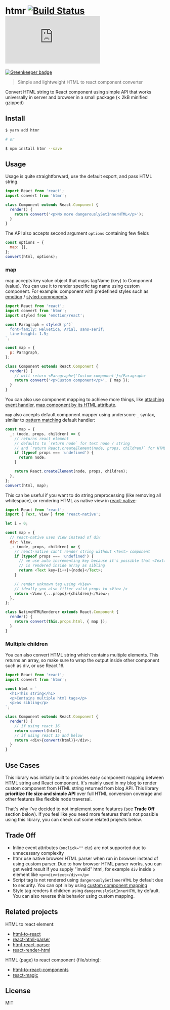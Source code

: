 # htmr [![Build Status](https://travis-ci.org/pveyes/htmr.svg?branch=master)](https://travis-ci.org/pveyes/htmr) [![bundle size](http://img.badgesize.io/https://unpkg.com/htmr/lib/htmr.min.js?compression=gzip)](https://unpkg.com/htmr/lib/htmr.min.js)

[![Greenkeeper badge](https://badges.greenkeeper.io/pveyes/htmr.svg)](https://greenkeeper.io/)

> Simple and lightweight HTML to react component converter

Convert HTML string to React component using simple API that works universally
in server and browser in a small package (< 2kB minified gzipped)

## Install

```sh
$ yarn add htmr

# or

$ npm install htmr --save
```

## Usage

Usage is quite straightforward, use the default export, and pass HTML string.

```js
import React from 'react';
import convert from 'htmr';

class Component extends React.Component {
  render() {
    return convert('<p>No more dangerouslySetInnerHTML</p>');
  }
}
```

The API also accepts second argument `options` containing few fields

```js
const options = {
  map: {},
};
convert(html, options);
```

### map

map accepts key value object that maps tagName (key) to Component (value). You can use it to render specific tag name using custom component. For example: component with
predefined styles such as [emotion](https://github.com/tkh44/emotion) /
[styled-components](https://github.com/styled-components/styled-components).

```js
import React from 'react';
import convert from 'htmr';
import styled from 'emotion/react';

const Paragraph = styled('p')`
  font-family: Helvetica, Arial, sans-serif;
  line-height: 1.5;
`;

const map = {
  p: Paragraph,
};

class Component extends React.Component {
  render() {
    // will return <Paragraph>{'Custom component'}</Paragraph>
    return convert('<p>Custom component</p>', { map });
  }
}
```

You can also use component mapping to achieve more things, like
[attaching event handler](https://gist.github.com/pveyes/be1da04bdbf57d6e487daf4b596af7cd#file-eventhandler-js),
[map component by its HTML attribute](https://gist.github.com/pveyes/be1da04bdbf57d6e487daf4b596af7cd#file-mapcomponentbyattribute-js).

`map` also accepts default component mapper using underscore `_` syntax, similar to [pattern matching](https://reasonml.github.io/docs/en/pattern-matching.html) default handler:

```js
const map = {
  _: (node, props, children) => {
    // returns react element
    // defaults to `return node` for text node / string
    // and `return React.createElement(node, props, children)` for HTML node
    if (typeof props === 'undefined') {
      return node;
    }

    return React.createElement(node, props, children);
  },
};
convert(html, map);
```

This can be useful if you want to do string preprocessing (like removing all whitespace), or rendering HTML as native view in [react-native](https://github.com/facebook/react-native):

```js
import React from 'react';
import { Text, View } from 'react-native';

let i = 0;

const map = {
  // react-native uses View instead of div
  div: View,
  _: (node, props, children) => {
    // react-native can't render string without <Text> component
    if (typeof props === 'undefined') {
      // we use auto incrementing key because it's possible that <Text>
      // is rendered inside array as sibling
      return <Text key={i++}>{node}</Text>;
    }

    // render unknown tag using <View>
    // ideally you also filter valid props to <View />
    return <View {...props}>{children}</View>;
  },
};

class NativeHTMLRenderer extends React.Component {
  render() {
    return convert(this.props.html, { map });
  }
}
```

### Multiple children

You can also convert HTML string which contains multiple elements. This returns
an array, so make sure to wrap the output inside other component such as div, or
use React 16.

```js
import React from 'react';
import convert from 'htmr';

const html = `
  <h1>This string</h1>
  <p>Contains multiple html tags</p>
  <p>as sibling</p>
`;

class Component extends React.Component {
  render() {
    // if using react 16
    return convert(html);
    // if using react 15 and below
    return <div>{convert(html)}</div>;
  }
}
```

## Use Cases

This library was initially built to provides easy component mapping between HTML
string and React component. It's mainly used in my blog to render custom
component from HTML string returned from blog API. This library **prioritize
file size and simple API** over full HTML conversion coverage and other features
like flexible node traversal.

That's why I've decided to not implement some features (see **Trade Off**
section below). If you feel like you need more features that's not possible
using this library, you can check out some related projects below.

## Trade Off

* Inline event attributes (`onclick=""` etc) are not supported due to unnecessary complexity
* htmr use native browser HTML parser when run in browser instead of using custom parser. Due to how browser HTML parser works, you can get weird result if you supply "invalid" html, for example `div` inside `p` element like `<p><div>text</div></p>`
* Script tag is not rendered using `dangerouslySetInnerHTML` by default due to security. You can opt in by using [custom component mapping](#custom-component)
* Style tag renders it children using `dangerouslySetInnerHTML` by default. You can also reverse this behavior using custom mapping.

## Related projects

HTML to react element:

* [html-to-react](https://github.com/aknuds1/html-to-react)
* [react-html-parser](https://github.com/wrakky/react-html-parser)
* [html-react-parser](https://github.com/remarkablemark/html-react-parser)
* [react-render-html](https://github.com/noraesae/react-render-html)

HTML (page) to react component (file/string):

* [html-to-react-components](https://github.com/roman01la/html-to-react-components)
* [react-magic](https://github.com/reactjs/react-magic)

## License

MIT
